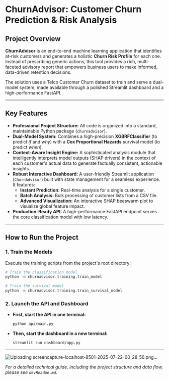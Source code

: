 # ChurnAdvisor: Customer Churn Prediction & Risk Analysis

## Project Overview
**ChurnAdvisor** is an end-to-end machine learning application that identifies at-risk customers and generates a holistic **Churn Risk Profile** for each one. Instead of prescribing generic actions, this tool provides a rich, multi-faceted advisory report that empowers business users to make informed, data-driven retention decisions.

The solution uses a Telco Customer Churn dataset to train and serve a dual-model system, made available through a polished Streamlit dashboard and a high-performance FastAPI.

---

## Key Features
*   **Professional Project Structure:** All code is organized into a standard, maintainable Python package (`churnadvisor`).
*   **Dual-Model System:** Combines a high-precision **XGBRFClassifier** (to predict *if* and *why*) with a **Cox Proportional Hazards** survival model (to predict *when*).
*   **Context-Aware Insight Engine:** A sophisticated analysis module that intelligently interprets model outputs (SHAP drivers) in the context of each customer's actual data to generate factually consistent, actionable insights.
*   **Robust Interactive Dashboard:** A user-friendly Streamlit application (`ChurnAdvisor`) built with state management for a seamless experience. It features:
    *   **Instant Prediction:** Real-time analysis for a single customer.
    *   **Batch Analysis:** Bulk processing of customer lists from a CSV file.
    *   **Advanced Visualization:** An interactive SHAP beeswarm plot to visualize global feature impact.
*   **Production-Ready API:** A high-performance FastAPI endpoint serves the core classification model with low latency.

---

## How to Run the Project

### 1. Train the Models
Execute the training scripts from the project's root directory:
```bash
# Train the classification model
python -m churnadvisor.training.train_model

# Train the survival model
python -m churnadvisor.training.train_survival_model
```

### 2. Launch the API and Dashboard
*   **First, start the API in one terminal:**
    ```bash
    python api/main.py
    ```
*   **Then, start the dashboard in a new terminal:**
    ```bash
    streamlit run dashboard/app.py
    ```

---
![Uploading screencapture-localhost-8501-2025-07-22-00_28_56.png…]()


*For a detailed technical guide, including the project structure and data flow, please see `devReadme.md`.*
